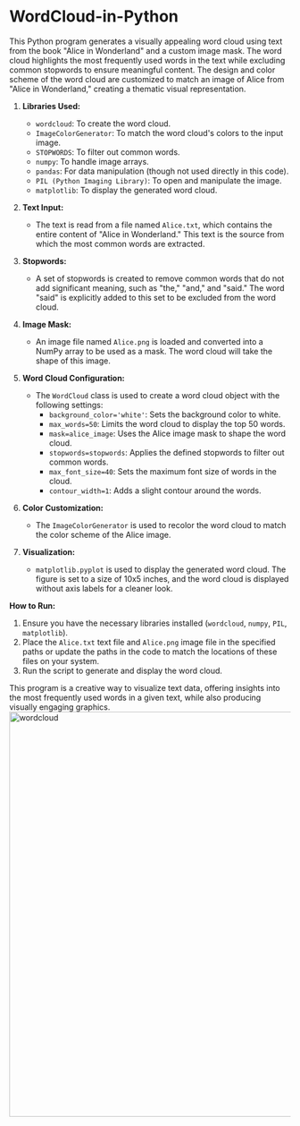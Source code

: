 # WordCloud-in-Python
This Python program generates a visually appealing word cloud using text from the book "Alice in Wonderland" and a custom image mask. The word cloud highlights the most frequently used words in the text while excluding common stopwords to ensure meaningful content. The design and color scheme of the word cloud are customized to match an image of Alice from "Alice in Wonderland," creating a thematic visual representation.

1. **Libraries Used:**
   - `wordcloud`: To create the word cloud.
   - `ImageColorGenerator`: To match the word cloud's colors to the input image.
   - `STOPWORDS`: To filter out common words.
   - `numpy`: To handle image arrays.
   - `pandas`: For data manipulation (though not used directly in this code).
   - `PIL (Python Imaging Library)`: To open and manipulate the image.
   - `matplotlib`: To display the generated word cloud.

2. **Text Input:**
   - The text is read from a file named `Alice.txt`, which contains the entire content of "Alice in Wonderland." This text is the source from which the most common words are extracted.

3. **Stopwords:**
   - A set of stopwords is created to remove common words that do not add significant meaning, such as "the," "and," and "said." The word "said" is explicitly added to this set to be excluded from the word cloud.

4. **Image Mask:**
   - An image file named `Alice.png` is loaded and converted into a NumPy array to be used as a mask. The word cloud will take the shape of this image.

5. **Word Cloud Configuration:**
   - The `WordCloud` class is used to create a word cloud object with the following settings:
     - `background_color='white'`: Sets the background color to white.
     - `max_words=50`: Limits the word cloud to display the top 50 words.
     - `mask=alice_image`: Uses the Alice image mask to shape the word cloud.
     - `stopwords=stopwords`: Applies the defined stopwords to filter out common words.
     - `max_font_size=40`: Sets the maximum font size of words in the cloud.
     - `contour_width=1`: Adds a slight contour around the words.

6. **Color Customization:**
   - The `ImageColorGenerator` is used to recolor the word cloud to match the color scheme of the Alice image.

7. **Visualization:**
   - `matplotlib.pyplot` is used to display the generated word cloud. The figure is set to a size of 10x5 inches, and the word cloud is displayed without axis labels for a cleaner look.

**How to Run:**

1. Ensure you have the necessary libraries installed (`wordcloud`, `numpy`, `PIL`, `matplotlib`).
2. Place the `Alice.txt` text file and `Alice.png` image file in the specified paths or update the paths in the code to match the locations of these files on your system.
3. Run the script to generate and display the word cloud.

This program is a creative way to visualize text data, offering insights into the most frequently used words in a given text, while also producing visually engaging graphics.
<img width="724" alt="wordcloud" src="https://github.com/user-attachments/assets/3ae70d8e-4f3f-430c-9c7d-b87c3f411d1a">

